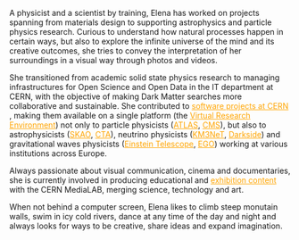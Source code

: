 
A physicist and a scientist by training, Elena has worked on projects spanning from materials design to supporting astrophysics and particle physics research. Curious to understand how natural processes happen in certain ways, but also to explore the infinite universe of the mind and its creative outcomes, she tries to convey the interpretation of her surroundings in a visual way through photos and videos. 

She transitioned from academic solid state physics research to managing infrastructures for Open Science and Open Data in the IT department at CERN, with the objective of making Dark Matter searches more collaborative and sustainable. She contributed to <a href="https://rucio.cern.ch/team.html" target="_blank" style="color: orange;">software projects at CERN </a>, making them available on a single platform (the <a href="https://vre-hub.github.io/" target="_blank" style="color: orange;">Virtual Research Environment</a>) not only to particle physicists (<a href="https://home.cern/fr/science/experiments/atlas" target="_blank" style="color: orange;">ATLAS</a>, <a href="https://home.cern/fr/science/experiments/cms" target="_blank" style="color: orange;">CMS</a>), but also to astrophysicists (<a href="https://www.skao.int/en/about-us/skao" target="_blank" style="color: orange;">SKAO</a>, <a href="https://www.cta-observatory.org/" target="_blank" style="color: orange;">CTA</a>), neutrino physicists (<a href="https://www.km3net.org/" target="_blank" style="color: orange;">KM3NeT</a>, <a href="https://www.lngs.infn.it/en/darkside" target="_blank" style="color: orange;">Darkside</a>) and gravitational waves physicists (<a href="https://www.einsteintelescope.nl/en/" target="_blank" style="color: orange;">Einstein Telescope</a>, <a href="https://www.ego-gw.it/" target="_blank" style="color: orange;">EGO</a>) working at various institutions across Europe. 

Always passionate about visual communication, cinema and documentaries, she is currently involved in producing educational and <a href="https://computing-exhibit.web.cern.ch/" target="_blank" style="color: orange;">exhibition content</a> with the CERN MediaLAB, merging science, technology and art.  

When not behind a computer screen, Elena likes to climb steep monutain walls, swim in icy cold rivers, dance at any time of the day and night and always looks for ways to be creative, share ideas and expand imagination.
